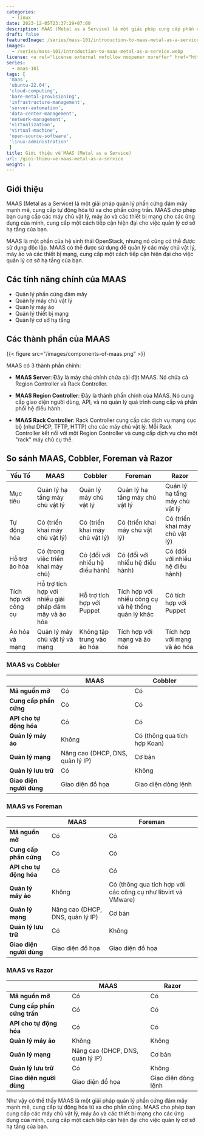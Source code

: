 ```yaml
---
categories:
  - linux
date: 2023-12-05T23:37:29+07:00
description: MAAS (Metal as a Service) là một giải pháp cung cấp phần cứng trực tiếp, cho phép tự động hóa việc triển khai hệ điều hành trên máy chủ vật lý. Nó cung cấp khả năng quản lý phần cứng từ xa một cách linh hoạt và hiệu quả, hỗ trợ môi trường đám mây và trung tâm dữ liệu. MAAS giúp tối ưu hóa quy trình vận hành, giảm thiểu thời gian cài đặt và cấu hình, qua đó nâng cao hiệu suất và độ ổn định cho cơ sở hạ tầng IT.
draft: false
featuredImage: /series/mass-101/introduction-to-maas-metal-as-a-service.webp
images:
  - /series/mass-101/introduction-to-maas-metal-as-a-service.webp
license: <a rel="license external nofollow noopener noreffer" href="https://creativecommons.org/licenses/by-nc/4.0/" target="_blank">CC BY-NC 4.0</a>
series:
  - maas-101
tags: [
 'maas',
 'ubuntu-22.04',
 'cloud-computing',
 'bare-metal-provisioning',
 'infrastructure-management',
 'server-automation',
 'data-center-management',
 'network-management',
 'virtualization',
 'virtual-machine',
 'open-source-software',
 'linux-administration'
 ]
title: Giới thiệu về MAAS (Metal as a Service)
url: /gioi-thieu-ve-maas-metal-as-a-service
weight: 1
---
```


## Giới thiệu

MAAS (Metal as a Service) là một giải pháp quản lý phần cứng đám mây mạnh mẽ, cung cấp tự động hóa từ xa cho phần cứng trần. MAAS cho phép bạn cung cấp các máy chủ vật lý, máy ảo và các thiết bị mạng cho các ứng dụng của mình, cung cấp một cách tiếp cận hiện đại cho việc quản lý cơ sở hạ tầng của bạn.

MAAS là một phần của hệ sinh thái OpenStack, nhưng nó cũng có thể được sử dụng độc lập. MAAS có thể được sử dụng để quản lý các máy chủ vật lý, máy ảo và các thiết bị mạng, cung cấp một cách tiếp cận hiện đại cho việc quản lý cơ sở hạ tầng của bạn.

## Các tính năng chính của MAAS

- Quản lý phần cứng đám mây
- Quản lý máy chủ vật lý
- Quản lý máy ảo
- Quản lý thiết bị mạng
- Quản lý cơ sở hạ tầng

## Các thành phần của MAAS

{{< figure src="/images/components-of-maas.png" >}}

MAAS có 3 thành phần chính:

- **MAAS Server**: Đây là máy chủ chính chứa cài đặt MAAS. Nó chứa cả Region Controller và Rack Controller.

- **MAAS Region Controller**: Đây là thành phần chính của MAAS. Nó cung cấp giao diện người dùng, API, và nó quản lý quá trình cung cấp và phân phối hệ điều hành.

- **MAAS Rack Controller**: Rack Controller cung cấp các dịch vụ mạng cục bộ (như DHCP, TFTP, HTTP) cho các máy chủ vật lý. Mỗi Rack Controller kết nối với một Region Controller và cung cấp dịch vụ cho một "rack" máy chủ cụ thể.

## So sánh MAAS, Cobbler, Foreman và Razor

| Yếu Tố               | MAAS                                                  | Cobbler                         | Foreman                                             | Razor                           |
| -------------------- | ----------------------------------------------------- | ------------------------------- | --------------------------------------------------- | ------------------------------- |
| Mục tiêu             | Quản lý hạ tầng máy chủ vật lý                        | Quản lý máy chủ vật lý          | Quản lý hạ tầng máy chủ vật lý                      | Quản lý hạ tầng máy chủ vật lý  |
| Tự động hóa          | Có (triển khai máy chủ vật lý)                        | Có (triển khai máy chủ vật lý)  | Có (triển khai máy chủ vật lý)                      | Có (triển khai máy chủ vật lý)  |
| Hỗ trợ ảo hóa        | Có (trong việc triển khai máy chủ)                    | Có (đối với nhiều hệ điều hành) | Có (đối với nhiều hệ điều hành)                     | Có (đối với nhiều hệ điều hành) |
| Tích hợp với công cụ | Hỗ trợ tích hợp với nhiều giải pháp đám mây và ảo hóa | Hỗ trợ tích hợp với Puppet      | Tích hợp với nhiều công cụ và hệ thống quản lý khác | Có tích hợp với Puppet          |
| Ảo hóa và mạng       | Quản lý máy chủ vật lý và mạng                        | Không tập trung vào ảo hóa      | Tích hợp với mạng và ảo hóa                         | Tích hợp với mạng và ảo hóa     |

### MAAS vs Cobbler

|                          | MAAS                             | Cobbler                      |
| ------------------------ | -------------------------------- | ---------------------------- |
| **Mã nguồn mở**          | Có                               | Có                           |
| **Cung cấp phần cứng**   | Có                               | Có                           |
| **API cho tự động hóa**  | Có                               | Có                           |
| **Quản lý máy ảo**       | Không                            | Có (thông qua tích hợp Koan) |
| **Quản lý mạng**         | Nâng cao (DHCP, DNS, quản lý IP) | Cơ bản                       |
| **Quản lý lưu trữ**      | Có                               | Không                        |
| **Giao diện người dùng** | Giao diện đồ họa                 | Giao diện dòng lệnh          |

### MAAS vs Foreman

|                          | MAAS                             | Foreman                                                       |
| ------------------------ | -------------------------------- | ------------------------------------------------------------- |
| **Mã nguồn mở**          | Có                               | Có                                                            |
| **Cung cấp phần cứng**   | Có                               | Có                                                            |
| **API cho tự động hóa**  | Có                               | Có                                                            |
| **Quản lý máy ảo**       | Không                            | Có (thông qua tích hợp với các công cụ như libvirt và VMware) |
| **Quản lý mạng**         | Nâng cao (DHCP, DNS, quản lý IP) | Cơ bản                                                        |
| **Quản lý lưu trữ**      | Có                               | Không                                                         |
| **Giao diện người dùng** | Giao diện đồ họa                 | Giao diện đồ họa                                              |

### MAAS vs Razor

|                             | MAAS                             | Razor               |
| --------------------------- | -------------------------------- | ------------------- |
| **Mã nguồn mở**             | Có                               | Có                  |
| **Cung cấp phần cứng trần** | Có                               | Có                  |
| **API cho tự động hóa**     | Có                               | Có                  |
| **Quản lý máy ảo**          | Không                            | Không               |
| **Quản lý mạng**            | Nâng cao (DHCP, DNS, quản lý IP) | Cơ bản              |
| **Quản lý lưu trữ**         | Có                               | Không               |
| **Giao diện người dùng**    | Giao diện đồ họa                 | Giao diện dòng lệnh |

Như vậy có thể thấy MAAS là một giải pháp quản lý phần cứng đám mây mạnh mẽ, cung cấp tự động hóa từ xa cho phần cứng. MAAS cho phép bạn cung cấp các máy chủ vật lý, máy ảo và các thiết bị mạng cho các ứng dụng của mình, cung cấp một cách tiếp cận hiện đại cho việc quản lý cơ sở hạ tầng của bạn.
